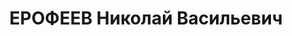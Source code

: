 ---
title: ЕРОФЕЕВ Николай Васильевич
description: 'ст. агроном. Обв.: вредительство в севооборотах'
---
